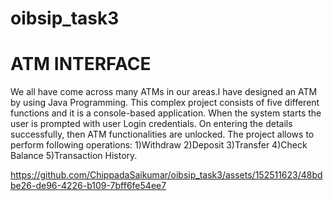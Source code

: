 # oibsip_task3
# ATM INTERFACE
We all have come across many ATMs in our areas.I have designed an ATM by using Java Programming. This complex project consists of five different functions and it is a console-based application. When the system starts the user is prompted with user Login credentials. On entering the details successfully, then ATM functionalities are unlocked. The project allows to perform following operations:
1)Withdraw 2)Deposit 3)Transfer 4)Check Balance 5)Transaction History.




https://github.com/ChippadaSaikumar/oibsip_task3/assets/152511623/48bdbe26-de96-4226-b109-7bff6fe54ee7



